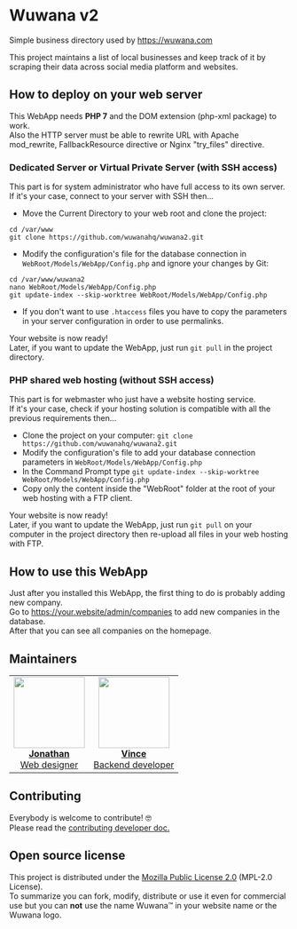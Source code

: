 # Wuwana v2

Simple business directory used by https://wuwana.com

This project maintains a list of local businesses and keep track of it by scraping their data across social media platform and websites.

## How to deploy on your web server

This WebApp needs **PHP 7** and the DOM extension (php-xml package) to work.  
Also the HTTP server must be able to rewrite URL with Apache mod_rewrite, FallbackResource directive or Nginx "try_files" directive.

### Dedicated Server or Virtual Private Server (with SSH access)

This part is for system administrator who have full access to its own server.  
If it's your case, connect to your server with SSH then...

- Move the Current Directory to your web root and clone the project:

```
cd /var/www
git clone https://github.com/wuwanahq/wuwana2.git
```

- Modify the configuration's file for the database connection in `WebRoot/Models/WebApp/Config.php` and ignore your changes by Git:

```
cd /var/www/wuwana2
nano WebRoot/Models/WebApp/Config.php
git update-index --skip-worktree WebRoot/Models/WebApp/Config.php
```

- If you don't want to use `.htaccess` files you have to copy the parameters in your server configuration in order to use permalinks.

Your website is now ready!  
Later, if you want to update the WebApp, just run `git pull` in the project directory.

### PHP shared web hosting (without SSH access)

This part is for webmaster who just have a website hosting service.  
If it's your case, check if your hosting solution is compatible with all the previous requirements then...

- Clone the project on your computer: `git clone https://github.com/wuwanahq/wuwana2.git`
- Modify the configuration's file to add your database connection parameters in `WebRoot/Models/WebApp/Config.php`
- In the Command Prompt type `git update-index --skip-worktree WebRoot/Models/WebApp/Config.php`
- Copy only the content inside the "WebRoot" folder at the root of your web hosting with a FTP client.

Your website is now ready!  
Later, if you want to update the WebApp, just run `git pull` on your computer in the project directory then re-upload all files in your web hosting with FTP.

## How to use this WebApp

Just after you installed this WebApp, the first thing to do is probably adding new company.  
Go to https://your.website/admin/companies to add new companies in the database.  
After that you can see all companies on the homepage.

## Maintainers

<table><tr>
 <td align="center"><a href="https://github.com/levogirar">
  <img src="https://avatars0.githubusercontent.com/u/54992530" width="128px">
  <br><b>Jonathan</b><br>Web designer
 </a></td>
 <td align="center"><a href="https://github.com/Nils85">
  <img src="https://avatars2.githubusercontent.com/u/11949055" width="128px">
  <br><b>Vince</b><br>Backend developer
 </a></td>
</tr></table>

## Contributing

Everybody is welcome to contribute! 🤓  
Please read the [contributing developer doc.](CONTRIBUTING.md)

## Open source license

This project is distributed under the [Mozilla Public License 2.0](LICENSE.txt) (MPL-2.0 License).  
To summarize you can fork, modify, distribute or use it even for commercial use but you can **not** use the name Wuwana™ in your website name or the Wuwana logo.